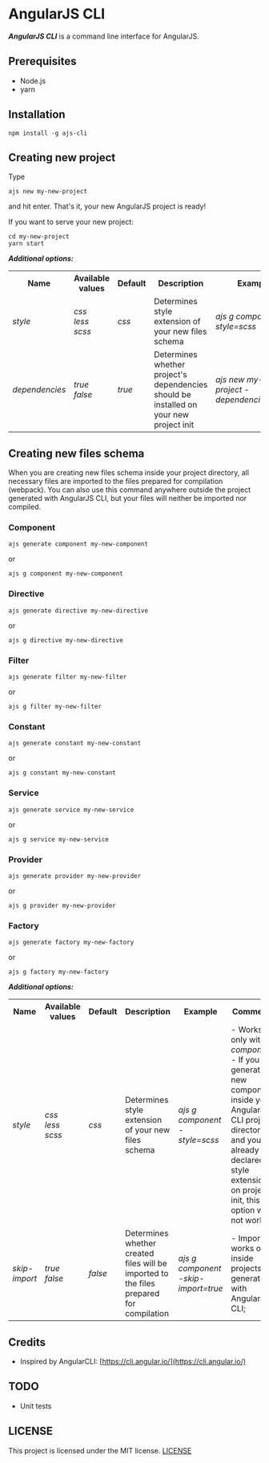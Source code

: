 
# AngularJS CLI  

***AngularJS CLI*** is a command line interface for AngularJS.

## Prerequisites
- Node.js
- yarn
    
## Installation  
  
```shell  
npm install -g ajs-cli  
```  
  
## Creating new project  
  
  Type
  ```shell
  ajs new my-new-project
  ```
  and hit enter.
  That's it, your new AngularJS project is ready!

If you want to serve your new project:
```shell
cd my-new-project
yarn start
```

***Additional options:***

<table class="tg">
  <tr>
    <th class="tg-xldj">Name</th>
    <th class="tg-xldj">Available values</th>
    <th class="tg-xldj">Default</th>
    <th class="tg-0pky">Description</th>
    <th class="tg-0pky">Example</th>
  </tr>
  <tr>
    <td class="tg-xldj"><i>style</i></td>
    <td class="tg-xldj"><i>css</i><br><i>less</i><br><i>scss</i></td>
    <td class="tg-xldj"><i>css</i></td>
    <td class="tg-0pky">Determines style extension of your new files schema</td>
    <td class="tg-0pky"><i>ajs g component -style=scss</i></td>
  </tr>
  <tr>
    <td class="tg-xldj"><i>dependencies</i></td>
    <td class="tg-xldj"><i>true</i><br><i>false</i></td>
    <td class="tg-xldj"><i>true</i></td>
    <td class="tg-0pky">Determines whether project's dependencies should be installed on your new project init</td>
    <td class="tg-0pky"><i>ajs new my-new-project -dependencies=false</i></td>
  </tr>
</table>

## Creating new files schema

When you are creating new files schema inside your project directory, all necessary files are imported to the files prepared for compilation (webpack). 
You can also use this command anywhere outside the project generated with AngularJS CLI, but your files will neither be imported nor compiled.

### Component
```shell
ajs generate component my-new-component
```
or 
```shell
ajs g component my-new-component
```

### Directive
```shell
ajs generate directive my-new-directive
```
or
```shell
ajs g directive my-new-directive
```

### Filter
```shell
ajs generate filter my-new-filter
```
or
```shell
ajs g filter my-new-filter
```

### Constant
```shell
ajs generate constant my-new-constant
```
or
```shell
ajs g constant my-new-constant
```

### Service
```shell
ajs generate service my-new-service
```
or
```shell
ajs g service my-new-service
```

### Provider
```shell
ajs generate provider my-new-provider
```
or
```shell
ajs g provider my-new-provider
```

### Factory
```shell
ajs generate factory my-new-factory
```
or
```shell
ajs g factory my-new-factory
```


***Additional options:***

<table class="tg">
  <tr>
    <th class="tg-xldj">Name</th>
    <th class="tg-xldj">Available values</th>
    <th class="tg-xldj">Default</th>
    <th class="tg-0pky">Description</th>
    <th class="tg-0pky">Example</th>
    <th class="tg-0pky">Comments</th>
  </tr>
  <tr>
    <td class="tg-xldj"><i>style</i></td>
    <td class="tg-xldj"><i>css</i><br><i>less</i><br><i>scss</i></td>
    <td class="tg-xldj"><i>css</i></td>
    <td class="tg-0pky">Determines style extension of your new files schema</td>
    <td class="tg-0pky"><i>ajs g component -style=scss</i></td>
    <td class="tg-0pky">- Works only with <i>component</i>;<br>- If you are generating new component inside your AngularJS CLI project directory and you already declared style extension on project init, this option will not work;</td>
  </tr>
  <tr>
    <td class="tg-xldj"><i>skip-import</i></td>
    <td class="tg-xldj"><i>true</i><br><i>false</i></td>
    <td class="tg-xldj"><i>false</i></td>
    <td class="tg-0pky">Determines whether created files will be imported to the files prepared for compilation</td>
    <td class="tg-0pky"><i>ajs g component -skip-import=true</i></td>
    <td class="tg-0pky">- Import works only inside projects generated with AngularJS CLI;</td>
  </tr>
</table>

## Credits  
  
- Inspired by AngularCLI: [https://cli.angular.io/](https://cli.angular.io/)  
  
  
## TODO  
  
- Unit tests  

## LICENSE  
  
This project is licensed under the MIT license. [LICENSE](https://github.com/marzetz/angularjs-cli/blob/master/LICENSE)
